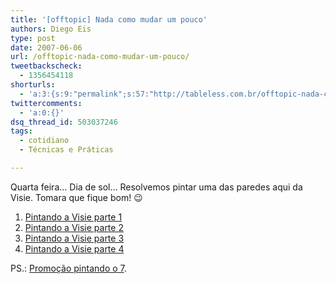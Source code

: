 ```yaml
---
title: '[offtopic] Nada como mudar um pouco'
authors: Diego Eis
type: post
date: 2007-06-06
url: /offtopic-nada-como-mudar-um-pouco/
tweetbackscheck:
  - 1356454118
shorturls:
  - 'a:3:{s:9:"permalink";s:57:"http://tableless.com.br/offtopic-nada-como-mudar-um-pouco";s:7:"tinyurl";s:26:"http://tinyurl.com/3p6u6h6";s:4:"isgd";s:19:"http://is.gd/EGSPhG";}'
twittercomments:
  - 'a:0:{}'
dsq_thread_id: 503037246
tags:
  - cotidiano
  - Técnicas e Práticas

---
```

Quarta feira&#8230; Dia de sol&#8230; Resolvemos pintar uma das paredes aqui da Visie. Tomara que fique bom! 😉

  1. [Pintando a Visie parte 1][1]
  2. [Pintando a Visie parte 2][2]
  3. [Pintando a Visie parte 3][3]
  4. [Pintando a Visie parte 4][4]

PS.: [Promoção pintando o 7][5].

 [1]: http://www.youtube.com/watch?v=VxzM-Re2CO0
 [2]: http://www.youtube.com/watch?v=oXYhk5nI614
 [3]: http://www.youtube.com/watch?v=QvDcIK0Hu38
 [4]: http://www.youtube.com/watch?v=p7GM1qxY8pM
 [5]: http://visie.com.br/blog/promocao-pintando-o-7